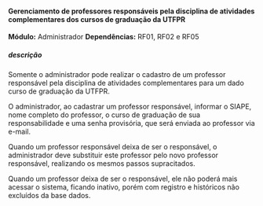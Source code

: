 #### Gerenciamento de  professores responsáveis pela disciplina de atividades complementares dos  cursos de graduação da UTFPR

**Módulo:** Administrador 
**Dependências:** RF01, RF02 e  RF05
##### descrição
Somente o administrador pode realizar o cadastro de um professor responsável pela disciplina de atividades complementares para um dado curso de graduação da UTFPR.
      
O administrador, ao cadastrar um professor responsável, informar o SIAPE, nome completo do professor, o curso de graduação de sua responsabilidade e uma senha provisória, que será enviada ao professor via e-mail.
   
Quando um professor responsável deixa de ser o responsável, o administrador deve substituir este professor pelo novo professor responsável, realizando os mesmos passos supracitados.

Quando um professor deixa de ser o responsável, ele não poderá mais acessar o sistema, ficando inativo, porém com registro e históricos não excluídos da base dados.
